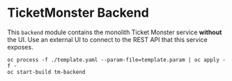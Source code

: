 # TicketMonster Backend

This `backend` module contains the monolith Ticket Monster service **without** the UI. Use an external UI to connect to the REST API that this service exposes.

```
oc process -f ./template.yaml --param-file=template.param | oc apply -f -
oc start-build tm-backend
```